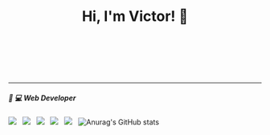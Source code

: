 <h1 align="center">Hi, I'm Victor! 👋<br>
<br></h1>
<br>

<p align='center'>
  <a href="https://www.linkedin.com/in/lucas-alexsandro-a37340198/%22%3E<img src="https://img.shields.io/badge/linkedin-%230077B5.svg?&style=for-the-badge&logo=linkedin&logoColor=white" /></a>&nbsp;&nbsp;&nbsp;
  <a href="https://www.instagram.com/lucas_alexsandro_%22%3E<img src="https://img.shields.io/badge/instagram-%23E4405F.svg?&style=for-the-badge&logo=instagram&logoColor=white" /></a>&nbsp;&nbsp;&nbsp;
  <a href="https://www.facebook.com/lucasalexsandr0%22%3E<img src="https://img.shields.io/badge/facebook-%231877F2.svg?&style=for-the-badge&logo=facebook&logoColor=white" /></a>&nbsp;&nbsp;&nbsp;

</p>

<hr>



<h5> 🎨 💻 Web Developer</h5>
<p >
  <img src="https://img.shields.io/badge/html5%20-%23e34f26.svg?&style=for-the-badge&logo=html5&logoColor=white" />&nbsp;&nbsp;
  <img src="https://img.shields.io/badge/CSS3-1572B6?&style=for-the-badge&logo=css3&logoColor=white" />&nbsp;&nbsp;
  <img src="https://img.shields.io/badge/JavaScript-F7DF1E?style=for-the-badge&logo=javascript&logoColor=black" />&nbsp;&nbsp;
  <img src="https://img.shields.io/badge/React-20232A?style=for-the-badge&logo=react&logoColor=61DAFB" />&nbsp;&nbsp;
  <img src="https://img.shields.io/badge/Python-3776AB?style=for-the-badge&logo=python&logoColor=white" />&nbsp;&nbsp;
  <img src="https://img.shields.io/badge/Bootstrap-563D7C?style=for-the-badge&logo=bootstrap&logoColor=white%22%3E&nbsp;&nbsp;
</p>

<h4> 🎨 Design</h4>
<p >
  <img src="https://img.shields.io/badge/Adobe%20Photoshop-31A8FF?style=for-the-badge&logo=Adobe%20Photoshop&logoColor=black%22%3E&nbsp;&nbsp;
  <img src="https://img.shields.io/badge/Figma-F24E1E?style=for-the-badge&logo=figma&logoColor=white%22%3E&nbsp;&nbsp;
</p>
<br><br>

<span>![Anurag's GitHub stats](https://github-readme-stats.vercel.app/api?username=lucasalexsandro&show_icons=true&theme=radical)&nbsp;&nbsp;&nbsp;&nbsp;&nbsp;</span>
